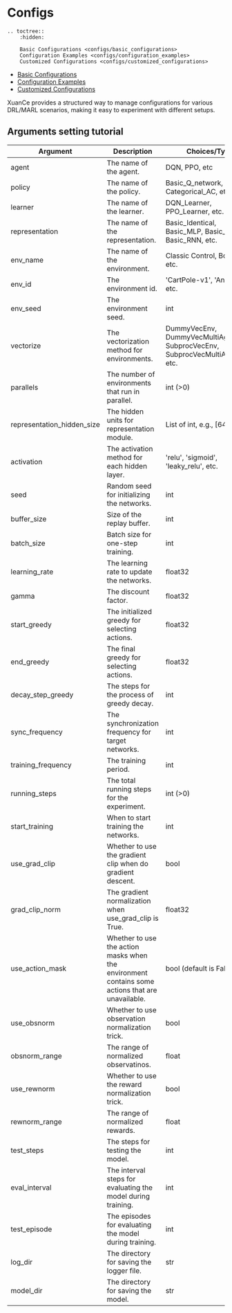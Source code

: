 # Configs

```{eval-rst}
.. toctree::
    :hidden:

    Basic Configurations <configs/basic_configurations>
    Configuration Examples <configs/configuration_examples>
    Customized Configurations <configs/customized_configurations>
```

- [Basic Configurations](configs/basic_configurations)
- [Configuration Examples](configs/configuration_examples)
- [Customized Configurations](configs/customized_configurations)

XuanCe provides a structured way to manage configurations for various DRL/MARL scenarios,
making it easy to experiment with different setups.

## Arguments setting tutorial

| Argument                   | Description                                                                                      | Choices/Type                                                                                    |
|----------------------------|--------------------------------------------------------------------------------------------------|-------------------------------------------------------------------------------------------------|
| agent                      | The name of the agent.                                                                           | DQN, PPO, etc                                                                                   |
| policy                     | The name of the policy.                                                                          | Basic_Q_network, Categorical_AC, etc.                                                           |
| learner                    | The name of the learner.                                                                         | DQN_Learner, PPO_Learner, etc.                                                                  |
| representation             | The name of the representation.                                                                  | Basic_Identical, Basic_MLP, Basic_CNN, Basic_RNN, etc.                                          |
| env_name                   | The name of the environment.                                                                     | Classic Control, Box2D, etc.                                                                    |
| env_id                     | The environment id.                                                                              | 'CartPole-v1', 'Ant-v4', etc.                                                                   |
| env_seed                   | The environment seed.                                                                            | int                                                                                             |
| vectorize                  | The vectorization method for environments.                                                       | DummyVecEnv, <br/>DummyVecMultiAgentEnv, <br/>SubprocVecEnv, <br/>SubprocVecMultiAgentEnv, etc. |
| parallels                  | The number of environments that run in parallel.                                                 | int (>0)                                                                                        |
| representation_hidden_size | The hidden units for representation module.                                                      | List of int, e.g., [64, 64]                                                                     |
| activation                 | The activation method for each hidden layer.                                                     | 'relu', 'sigmoid', 'leaky_relu', etc.                                                           |
| seed                       | Random seed for initializing the networks.                                                       | int                                                                                             |
| buffer_size                | Size of the replay buffer.                                                                       | int                                                                                             |
| batch_size                 | Batch size for one-step training.                                                                | int                                                                                             |
| learning_rate              | The learning rate to update the networks.                                                        | float32                                                                                         |
| gamma                      | The discount factor.                                                                             | float32                                                                                         |
| start_greedy               | The initialized greedy for selecting actions.                                                    | float32                                                                                         |
| end_greedy                 | The final greedy for selecting actions.                                                          | float32                                                                                         |
| decay_step_greedy          | The steps for the process of greedy decay.                                                       | int                                                                                             |
| sync_frequency             | The synchronization frequency for target networks.                                               | int                                                                                             |
| training_frequency         | The training period.                                                                             | int                                                                                             |
| running_steps              | The total running steps for the experiment.                                                      | int (>0)                                                                                        |
| start_training             | When to start training the networks.                                                             | int                                                                                             |
| use_grad_clip              | Whether to use the gradient clip when do gradient descent.                                       | bool                                                                                            |
| grad_clip_norm             | The gradient normalization when use_grad_clip is True.                                           | float32                                                                                         |
| use_action_mask            | Whether to use the action masks when the environment contains some actions that are unavailable. | bool (default is False)                                                                         |
| use_obsnorm                | Whether to use observation normalization trick.                                                  | bool                                                                                            |
| obsnorm_range              | The range of normalized observatinos.                                                            | float                                                                                           |
| use_rewnorm                | Whether to use the reward normalization trick.                                                   | bool                                                                                            |
| rewnorm_range              | The range of normalized rewards.                                                                 | float                                                                                           |
| test_steps                 | The steps for testing the model.                                                                 | int                                                                                             |
| eval_interval              | The interval steps for evaluating the model during training.                                     | int                                                                                             |
| test_episode               | The episodes for evaluating the model during training.                                           | int                                                                                             |
| log_dir                    | The directory for saving the logger file.                                                        | str                                                                                             |
| model_dir                  | The directory for saving the model.                                                              | str                                                                                             |


